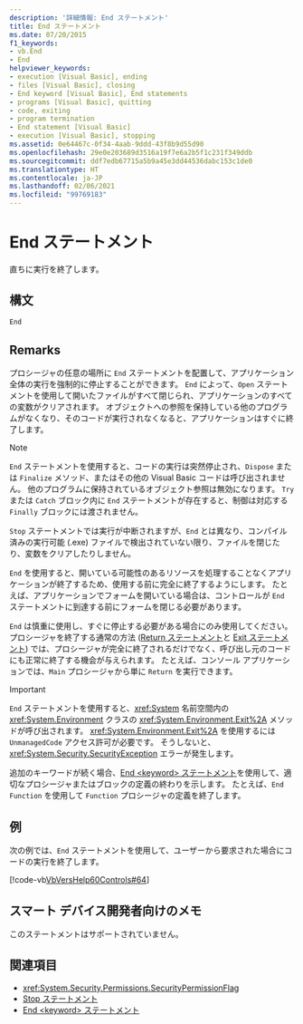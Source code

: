 ```yaml
---
description: '詳細情報: End ステートメント'
title: End ステートメント
ms.date: 07/20/2015
f1_keywords:
- vb.End
- End
helpviewer_keywords:
- execution [Visual Basic], ending
- files [Visual Basic], closing
- End keyword [Visual Basic], End statements
- programs [Visual Basic], quitting
- code, exiting
- program termination
- End statement [Visual Basic]
- execution [Visual Basic], stopping
ms.assetid: 0e64467c-0f34-4aab-9ddd-43f8b9d55d90
ms.openlocfilehash: 29e0e203689d3516a19f7e6a2b5f1c231f349ddb
ms.sourcegitcommit: ddf7edb67715a5b9a45e3dd44536dabc153c1de0
ms.translationtype: HT
ms.contentlocale: ja-JP
ms.lasthandoff: 02/06/2021
ms.locfileid: "99769183"
---
```

# <a name="end-statement"></a>End ステートメント

直ちに実行を終了します。  
  
## <a name="syntax"></a>構文  
  
```vb  
End  
```  
  
## <a name="remarks"></a>Remarks  

 プロシージャの任意の場所に `End` ステートメントを配置して、アプリケーション全体の実行を強制的に停止することができます。 `End` によって、`Open` ステートメントを使用して開いたファイルがすべて閉じられ、アプリケーションのすべての変数がクリアされます。 オブジェクトへの参照を保持している他のプログラムがなくなり、そのコードが実行されなくなると、アプリケーションはすぐに終了します。  
  
> [!NOTE]
> `End` ステートメントを使用すると、コードの実行は突然停止され、`Dispose` または `Finalize` メソッド、またはその他の Visual Basic コードは呼び出されません。 他のプログラムに保持されているオブジェクト参照は無効になります。 `Try` または `Catch` ブロック内に `End` ステートメントが存在すると、制御は対応する `Finally` ブロックには渡されません。  
  
 `Stop` ステートメントでは実行が中断されますが、`End` とは異なり、コンパイル済みの実行可能 (.exe) ファイルで検出されていない限り、ファイルを閉じたり、変数をクリアしたりしません。  
  
 `End` を使用すると、開いている可能性のあるリソースを処理することなくアプリケーションが終了するため、使用する前に完全に終了するようにします。 たとえば、アプリケーションでフォームを開いている場合は、コントロールが `End` ステートメントに到達する前にフォームを閉じる必要があります。  
  
 `End` は慎重に使用し、すぐに停止する必要がある場合にのみ使用してください。 プロシージャを終了する通常の方法 ([Return ステートメント](return-statement.md)と [Exit ステートメント](exit-statement.md)) では、プロシージャが完全に終了されるだけでなく、呼び出し元のコードにも正常に終了する機会が与えられます。 たとえば、コンソール アプリケーションでは、`Main` プロシージャから単に `Return` を実行できます。  
  
> [!IMPORTANT]
> `End` ステートメントを使用すると、<xref:System> 名前空間内の <xref:System.Environment> クラスの <xref:System.Environment.Exit%2A> メソッドが呼び出されます。 <xref:System.Environment.Exit%2A> を使用するには `UnmanagedCode` アクセス許可が必要です。 そうしないと、<xref:System.Security.SecurityException> エラーが発生します。  
  
 追加のキーワードが続く場合、[End \<keyword> ステートメント](end-keyword-statement.md)を使用して、適切なプロシージャまたはブロックの定義の終わりを示します。 たとえば、`End Function` を使用して `Function` プロシージャの定義を終了します。  
  
## <a name="example"></a>例  

 次の例では、`End` ステートメントを使用して、ユーザーから要求された場合にコードの実行を終了します。  
  
 [!code-vb[VbVersHelp60Controls#64](~/samples/snippets/visualbasic/VS_Snippets_VBCSharp/VbVersHelp60Controls/VB/Form1.vb#64)]  
  
## <a name="smart-device-developer-notes"></a>スマート デバイス開発者向けのメモ  

 このステートメントはサポートされていません。  
  
## <a name="see-also"></a>関連項目

- <xref:System.Security.Permissions.SecurityPermissionFlag>
- [Stop ステートメント](stop-statement.md)
- [End \<keyword> ステートメント](end-keyword-statement.md)
